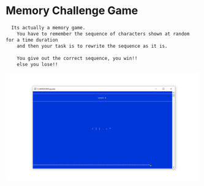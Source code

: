 # Memory Challenge Game

      Its actually a memory game.
	    You have to remember the sequence of characters shown at random for a time duration
	    and then your task is to rewrite the sequence as it is.

	    You give out the correct sequence, you win!!
	    else you lose!!

![](https://github.com/ashish7zeph/python-games/blob/master/Memory%20Challenge/gameplay.png)
